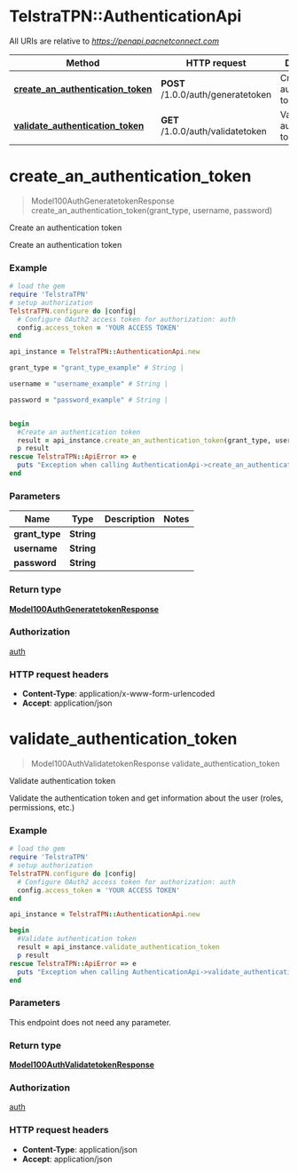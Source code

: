 # TelstraTPN::AuthenticationApi

All URIs are relative to *https://penapi.pacnetconnect.com*

Method | HTTP request | Description
------------- | ------------- | -------------
[**create_an_authentication_token**](AuthenticationApi.md#create_an_authentication_token) | **POST** /1.0.0/auth/generatetoken | Create an authentication token
[**validate_authentication_token**](AuthenticationApi.md#validate_authentication_token) | **GET** /1.0.0/auth/validatetoken | Validate authentication token


# **create_an_authentication_token**
> Model100AuthGeneratetokenResponse create_an_authentication_token(grant_type, username, password)

Create an authentication token

Create an authentication token

### Example
```ruby
# load the gem
require 'TelstraTPN'
# setup authorization
TelstraTPN.configure do |config|
  # Configure OAuth2 access token for authorization: auth
  config.access_token = 'YOUR ACCESS TOKEN'
end

api_instance = TelstraTPN::AuthenticationApi.new

grant_type = "grant_type_example" # String | 

username = "username_example" # String | 

password = "password_example" # String | 


begin
  #Create an authentication token
  result = api_instance.create_an_authentication_token(grant_type, username, password)
  p result
rescue TelstraTPN::ApiError => e
  puts "Exception when calling AuthenticationApi->create_an_authentication_token: #{e}"
end
```

### Parameters

Name | Type | Description  | Notes
------------- | ------------- | ------------- | -------------
 **grant_type** | **String**|  | 
 **username** | **String**|  | 
 **password** | **String**|  | 

### Return type

[**Model100AuthGeneratetokenResponse**](Model100AuthGeneratetokenResponse.md)

### Authorization

[auth](../README.md#auth)

### HTTP request headers

 - **Content-Type**: application/x-www-form-urlencoded
 - **Accept**: application/json



# **validate_authentication_token**
> Model100AuthValidatetokenResponse validate_authentication_token

Validate authentication token

Validate the authentication token and get information about the user (roles, permissions, etc.)

### Example
```ruby
# load the gem
require 'TelstraTPN'
# setup authorization
TelstraTPN.configure do |config|
  # Configure OAuth2 access token for authorization: auth
  config.access_token = 'YOUR ACCESS TOKEN'
end

api_instance = TelstraTPN::AuthenticationApi.new

begin
  #Validate authentication token
  result = api_instance.validate_authentication_token
  p result
rescue TelstraTPN::ApiError => e
  puts "Exception when calling AuthenticationApi->validate_authentication_token: #{e}"
end
```

### Parameters
This endpoint does not need any parameter.

### Return type

[**Model100AuthValidatetokenResponse**](Model100AuthValidatetokenResponse.md)

### Authorization

[auth](../README.md#auth)

### HTTP request headers

 - **Content-Type**: application/json
 - **Accept**: application/json



